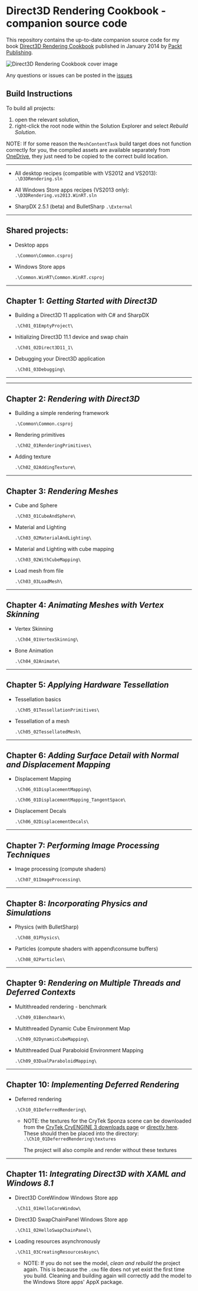 # Direct3D Rendering Cookbook - companion source code
This repository contains the up-to-date companion source code for my book [Direct3D Rendering Cookbook](http://www.amazon.com/gp/product/B00HYQFGYI/ref=as_li_tl?ie=UTF8&camp=1789&creative=9325&creativeASIN=B00HYQFGYI&linkCode=as2&tag=spazzarama03-20&linkId=5CQLVOQWKPW7KDWK) published in January 2014 by [Packt Publishing](https://www.packtpub.com/game-development/direct3d-rendering-cookbook).

![Direct3D Rendering Cookbook cover image](http://ws-na.amazon-adsystem.com/widgets/q?_encoding=UTF8&ASIN=B00HYQFGYI&Format=_SL160_&ID=AsinImage&MarketPlace=US&ServiceVersion=20070822&WS=1&tag=spazzarama03-20)

Any questions or issues can be posted in the [issues](https://github.com/spazzarama/Direct3D-Rendering-Cookbook/issues)

Build Instructions
------------------
To build all projects:
  1. open the relevant solution, 
  2. right-click the root node within the Solution Explorer 
     and select *Rebuild Solution*.

NOTE:
  If for some reason the `MeshContentTask` build target does not
  function correctly for you, the compiled assets are available
  separately from
  [OneDrive](https://onedrive.live.com/?cid=1E4B8ED6FFC56FDC&id=1E4B8ED6FFC56FDC%211800), they
  just need to be copied to the correct build location.

*****************************************

* All desktop recipes (compatible with VS2012 and VS2013):
`.\D3DRendering.sln`

* All Windows Store apps recipes (VS2013 only):
`.\D3DRendering.vs2013.WinRT.sln`

* SharpDX 2.5.1 (beta) and BulletSharp
`.\External`

*****************************************
Shared projects:
-----------------------------------------
* Desktop apps

  `.\Common\Common.csproj`

* Windows Store apps

  `.\Common.WinRT\Common.WinRT.csproj`

*****************************************
Chapter 1: *Getting Started with Direct3D*
-----------------------------------------

* Building a Direct3D 11 application with C# and SharpDX

  `.\Ch01_01EmptyProject\`

* Initializing Direct3D 11.1 device and swap chain

  `.\Ch01_02Direct3D11_1\`

* Debugging your Direct3D application

  `.\Ch01_03Debugging\`

*****************************************
-----------------------------------------
Chapter 2: *Rendering with Direct3D*
-----------------------------------------
* Building a simple rendering framework

  `.\Common\Common.csproj`

* Rendering primitives

  `.\Ch02_01RenderingPrimitives\`

* Adding texture

  `.\Ch02_02AddingTexture\`

*****************************************
Chapter 3: *Rendering Meshes*
-----------------------------------------
* Cube and Sphere

  `.\Ch03_01CubeAndSphere\`

* Material and Lighting

  `.\Ch03_02MaterialAndLighting\`

* Material and Lighting with cube mapping

  `.\Ch03_02WithCubeMapping\`

* Load mesh from file

  `.\Ch03_03LoadMesh\`

*****************************************
Chapter 4: *Animating Meshes with Vertex Skinning*
-----------------------------------------
* Vertex Skinning

  `.\Ch04_01VertexSkinning\`

* Bone Animation

  `.\Ch04_02Animate\`

*****************************************
Chapter 5: *Applying Hardware Tessellation*
-----------------------------------------
* Tessellation basics

  `.\Ch05_01TessellationPrimitives\`

* Tessellation of a mesh

  `.\Ch05_02TessellatedMesh\`

*****************************************
Chapter 6: *Adding Surface Detail with Normal and Displacement Mapping*
-----------------------------------------
* Displacement Mapping

  `.\Ch06_01DisplacementMapping\`

  `.\Ch06_01DisplacementMapping_TangentSpace\`

* Displacement Decals

  `.\Ch06_02DisplacementDecals\`

*****************************************
Chapter 7: *Performing Image Processing Techniques*
-----------------------------------------
* Image processing (compute shaders)

  `.\Ch07_01ImageProcessing\`

*****************************************
Chapter 8: *Incorporating Physics and Simulations*
-----------------------------------------
* Physics (with BulletSharp)

  `.\Ch08_01Physics\`

* Particles (compute shaders with append\consume buffers)

  `.\Ch08_02Particles\`

*****************************************
Chapter 9: *Rendering on Multiple Threads and Deferred Contexts*
-----------------------------------------
* Multithreaded rendering - benchmark

  `.\Ch09_01Benchmark\`

* Multithreaded Dynamic Cube Environment Map

  `.\Ch09_02DynamicCubeMapping\`

* Multithreaded Dual Paraboloid Environment Mapping

  `.\Ch09_03DualParaboloidMapping\`

*****************************************
Chapter 10: *Implementing Deferred Rendering*
-----------------------------------------
* Deferred rendering

  `.\Ch10_01DeferredRendering\`
    * NOTE: the textures for the CryTek Sponza scene can be downloaded
      from the [CryTek CryENGINE 3 downloads page](http://www.crytek.com/cryengine/cryengine3/downloads)
      or [directly here](http://www.crytek.com/download/sponza_textures.rar).
      These should then be placed into the directory: `.\Ch10_01DeferredRendering\textures`

      The project will also compile and render without these textures

*****************************************
Chapter 11: *Integrating Direct3D with XAML and Windows 8.1*
-----------------------------------------
* Direct3D CoreWindow Windows Store app

  `.\Ch11_01HelloCoreWindow\`

* Direct3D SwapChainPanel Windows Store app

  `.\Ch11_02HelloSwapChainPanel\`

* Loading resources asynchronously

  `.\Ch11_03CreatingResourcesAsync\`
    * NOTE: If you do not see the model, *clean and rebuild* the
            project again. This is because the `.cmo` file does 
            not yet exist the first time you build. Cleaning and
            building again will correctly add the model to the 
            Windows Store apps' AppX package.
